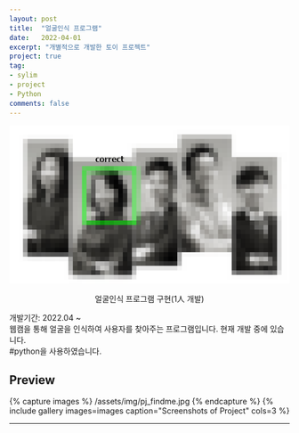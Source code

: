 ```yaml
---
layout: post
title:  "얼굴인식 프로그램"
date:   2022-04-01
excerpt: "개별적으로 개발한 토이 프로젝트"
project: true
tag:
- sylim 
- project
- Python
comments: false
---
```


![Moon Homepage](/assets/img/pj_findme2.png)    
    
<center>얼굴인식 프로그램 구현(1人 개발)</center>
     
개발기간: 2022.04 ~ <br>
웹캠을 통해 얼굴을 인식하여 사용자를 찾아주는 프로그램입니다. 현재 개발 중에 있습니다.<br>
#python을 사용하였습니다.


## Preview

{% capture images %}
	/assets/img/pj_findme.jpg
{% endcapture %}
{% include gallery images=images caption="Screenshots of Project" cols=3 %}

---